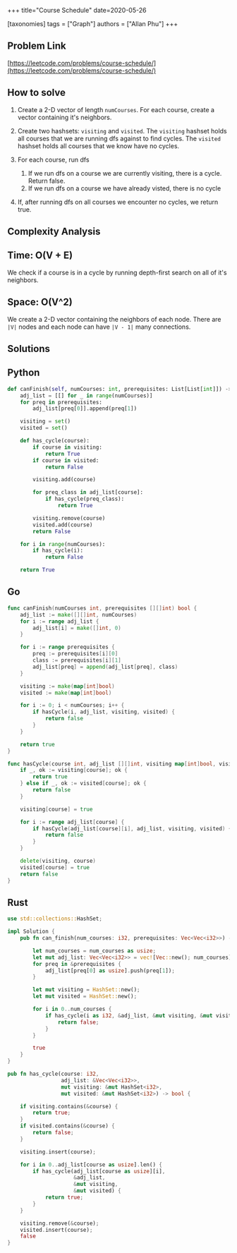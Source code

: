 +++
title="Course Schedule"
date=2020-05-26

[taxonomies]
tags = ["Graph"]
authors = ["Allan Phu"]
+++

## Problem Link

[https://leetcode.com/problems/course-schedule/](https://leetcode.com/problems/course-schedule/)

## How to solve

1. Create a 2-D vector of length `numCourses`. For each course, create a vector containing it's neighbors.

2. Create two hashsets: `visiting` and `visited`. The `visiting` hashset holds all courses that we are running dfs against to find cycles. The `visited` hashset holds all courses that we know have no cycles.

3. For each course, run dfs
    1. If we run dfs on a course we are currently visiting, there is a cycle. Return false.
    2. If we run dfs on a course we have already visted, there is no cycle

4. If, after running dfs on all courses we encounter no cycles, we return true.

## Complexity Analysis

## Time: O(V + E)

We check if a course is in a cycle by running depth-first search on all of it's neighbors.

## Space: O(V^2)

We create a 2-D vector containing the neighbors of each node. There are `|V|` nodes and each node can have `|V - 1|` many connections.

## Solutions

## Python

``` python
def canFinish(self, numCourses: int, prerequisites: List[List[int]]) -> bool:
    adj_list = [[] for _ in range(numCourses)]
    for preq in prerequisites:
        adj_list[preq[0]].append(preq[1])

    visiting = set()
    visited = set()

    def has_cycle(course):
        if course in visiting:
            return True
        if course in visited:
            return False

        visiting.add(course)

        for preq_class in adj_list[course]:
            if has_cycle(preq_class):
                return True

        visiting.remove(course)
        visited.add(course)
        return False

    for i in range(numCourses):
        if has_cycle(i):
            return False

    return True
```

## Go

``` go
func canFinish(numCourses int, prerequisites [][]int) bool {
    adj_list := make([][]int, numCourses)
    for i := range adj_list {
        adj_list[i] = make([]int, 0)
    }

    for i := range prerequisites {
        preq := prerequisites[i][0]
        class := prerequisites[i][1]
        adj_list[preq] = append(adj_list[preq], class)
    }

    visiting := make(map[int]bool)
    visited := make(map[int]bool)

    for i := 0; i < numCourses; i++ {
        if hasCycle(i, adj_list, visiting, visited) {
            return false
        }
    }

    return true
}

func hasCycle(course int, adj_list [][]int, visiting map[int]bool, visited map[int]bool) bool {
    if _, ok := visiting[course]; ok {
        return true
    } else if _, ok := visited[course]; ok {
        return false
    }

    visiting[course] = true

    for i := range adj_list[course] {
        if hasCycle(adj_list[course][i], adj_list, visiting, visited) {
            return false
        }
    }

    delete(visiting, course)
    visited[course] = true
    return false
}
```

## Rust

``` rust
use std::collections::HashSet;

impl Solution {
    pub fn can_finish(num_courses: i32, prerequisites: Vec<Vec<i32>>) -> bool {

        let num_courses = num_courses as usize;
        let mut adj_list: Vec<Vec<i32>> = vec![Vec::new(); num_courses];
        for preq in &prerequisites {
            adj_list[preq[0] as usize].push(preq[1]);
        }

        let mut visiting = HashSet::new();
        let mut visited = HashSet::new();

        for i in 0..num_courses {
            if has_cycle(i as i32, &adj_list, &mut visiting, &mut visited) {
                return false;
            }
        }

        true
    }
}

pub fn has_cycle(course: i32,
                 adj_list: &Vec<Vec<i32>>,
                 mut visiting: &mut HashSet<i32>,
                 mut visited: &mut HashSet<i32>) -> bool {

    if visiting.contains(&course) {
        return true;
    }
    if visited.contains(&course) {
        return false;
    }

    visiting.insert(course);

    for i in 0..adj_list[course as usize].len() {
        if has_cycle(adj_list[course as usize][i],
                     &adj_list,
                     &mut visiting,
                     &mut visited) {
            return true;
        }
    }

    visiting.remove(&course);
    visited.insert(course);
    false
}
```
